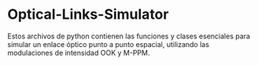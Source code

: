 # Optical-Links-Simulator
Estos archivos de python contienen las funciones y clases esenciales para simular un enlace óptico punto a punto espacial, utilizando las modulaciones de intensidad OOK y M-PPM.

